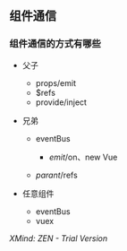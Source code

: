 ## 组件通信

### 组件通信的方式有哪些

- 父子

	- props/emit
	- $refs
	- provide/inject

- 兄弟

	- eventBus

		- $emit/$on、new Vue

	- $parant/$refs

- 任意组件

	- eventBus
	- vuex

*XMind: ZEN - Trial Version*